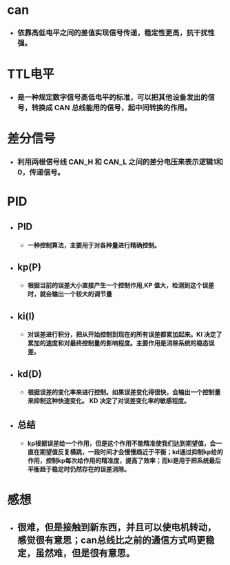 # can
- ### 依靠高低电平之间的差值实现信号传递，稳定性更高，抗干扰性强。
# TTL电平
- ### 是一种规定数字信号高低电平的标准，可以把其他设备发出的信号，转换成 CAN 总线能用的信号，起中间转换的作用。
# 差分信号
- ### 利用两根信号线 CAN_H 和 CAN_L 之间的差分电压来表示逻辑1和0，传递信号。
# PID
- ## PID 
  - #### 一种控制算法，主要用于对各种量进行精确控制。
- ## kp(P)
  - #### 根据当前的误差大小直接产生一个控制作用,KP 值大，检测到这个误差时，就会输出一个较大的调节量
- ## ki(I)
  - #### 对误差进行积分，把从开始控制到现在的所有误差都累加起来。KI 决定了累加的速度和对最终控制量的影响程度。主要作用是消除系统的稳态误差。
- ## kd(D)
  - #### 根据误差的变化率来进行控制。如果误差变化得很快，会输出一个控制量来抑制这种快速变化。 KD 决定了对误差变化率的敏感程度。
 - ## 总结
   - #### kp根据误差给一个作用，但是这个作用不能精准使我们达到期望值，会一直在期望值反复横跳，一段时间才会慢慢趋近于平衡；kd通过抑制kp给的作用，控制kp每次给作用的精准度，提高了效率；而ki是用于把系统最后平衡趋于稳定时仍然存在的误差消除。
# 感想
- ## 很难，但是接触到新东西，并且可以使电机转动，感觉很有意思；can总线比之前的通信方式吗更稳定，虽然难，但是很有意思。